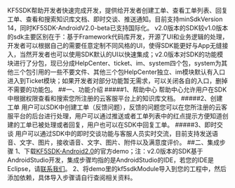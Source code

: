 KF5SDK帮助开发者快速完成开发，提供给开发者创建工单、查看工单列表、回复工单、查看和搜索知识库文档、即时交谈、推送通知。目前支持minSdkVersion 14，同时KF5SDK-AndroidV2.0-beta已支持国际化。
v2.0版本的SDK较v1.0版本的sdk主要区别在于：基于Framework代码库开发，开源了UI和业务逻辑的处理，开发者可以根据自己的需要任意定制不同风格的UI，使得SDK能更好与App无缝接入，当然开发者也可以使用SDK默认的UI以快速集成；v2.0版本对SDK的功能模块进行了分包，现已分成HelpCenter、ticket、im、system四个包，system为其他三个包引用的一些不要文件、其他三个包HelpCenter独立、im模块默认有入口进入到Ticket模块；如果开发者对部分功能暂无需求，可以关闭各自的入口，删掉不需要的功能包。
##一、功能介绍
#####1、帮助中心
帮助中心允许用户在SDK中根据权限查看和搜索您所注册的云客服平台上的知识库文档。
#####2、创建工单
用户可以SDK中创建工单（反馈问题），反馈的问题您可以在您所注册的云客服平台的后台进行处理，用户可以通过推送或者工单列表中的红点提示方便知道创建的工单已被处理或者回复，用户也可以在SDK中回复工单。
#####3、即时交谈
用户可以通过SDK中的即时交谈功能与客服人员实时交流，目前支持发送语音、文字、图片，接收语音、文字、图片、附件以及满意度评价。
##二、集成步骤
1、下载[KF5SDK-Android2.0](https://github.com/KF5/KF5SDK-Andriod2.0/archive/master.zip)的官方demo；注：v2.0版本的SDK基于AndroidStudio开发，集成步骤均指的是AndroidStudio的IDE，若您的IDE是Eclipse，请[联系我们](http://www.kf5.com/)。
2、将demo里的kf5sdkModule导入到您的工程中，然后添加依赖，具体导入步骤请自行查阅相关资料。

